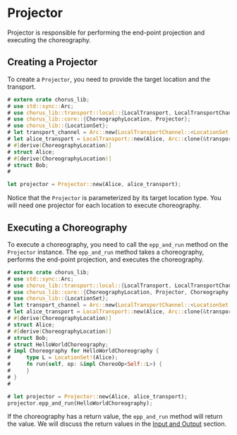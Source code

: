 # Projector

Projector is responsible for performing the end-point projection and executing the choreography.

## Creating a Projector

To create a `Projector`, you need to provide the target location and the transport.

```rust
# extern crate chorus_lib;
# use std::sync::Arc;
# use chorus_lib::transport::local::{LocalTransport, LocalTransportChannel};
# use chorus_lib::core::{ChoreographyLocation, Projector};
# use chorus_lib::{LocationSet};
# let transport_channel = Arc::new(LocalTransportChannel::<LocationSet!(Alice, Bob)>::new());
# let alice_transport = LocalTransport::new(Alice, Arc::clone(&transport_channel));
# #[derive(ChoreographyLocation)]
# struct Alice;
# #[derive(ChoreographyLocation)]
# struct Bob;
#

let projector = Projector::new(Alice, alice_transport);
```

Notice that the `Projector` is parameterized by its target location type. You will need one projector for each location to execute choreography.

## Executing a Choreography

To execute a choreography, you need to call the `epp_and_run` method on the `Projector` instance. The `epp_and_run` method takes a choreography, performs the end-point projection, and executes the choreography.

```rust
# extern crate chorus_lib;
# use std::sync::Arc;
# use chorus_lib::transport::local::{LocalTransport, LocalTransportChannel};
# use chorus_lib::core::{ChoreographyLocation, Projector, Choreography, ChoreoOp};
# use chorus_lib::{LocationSet};
# let transport_channel = Arc::new(LocalTransportChannel::<LocationSet!(Alice, Bob)>::new());
# let alice_transport = LocalTransport::new(Alice, Arc::clone(&transport_channel));
# #[derive(ChoreographyLocation)]
# struct Alice;
# #[derive(ChoreographyLocation)]
# struct Bob;
# struct HelloWorldChoreography;
# impl Choreography for HelloWorldChoreography {
#     type L = LocationSet!(Alice);
#     fn run(self, op: &impl ChoreoOp<Self::L>) {
#     }
# }
#

# let projector = Projector::new(Alice, alice_transport);
projector.epp_and_run(HelloWorldChoreography);
```

If the choreography has a return value, the `epp_and_run` method will return the value. We will discuss the return values in the [Input and Output](./guide-input-and-output.md) section.
